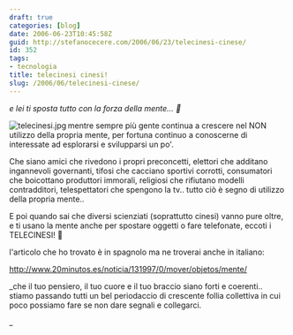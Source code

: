 ```yaml
---
draft: true
categories: [blog]
date: 2006-06-23T10:45:58Z
guid: http://stefanocecere.com/2006/06/23/telecinesi-cinese/
id: 352
tags:
- tecnologia
title: telecinesi cinesi!
slug: /2006/06/telecinesi-cinese/
---
```


_e lei ti sposta tutto con la forza della mente… 🙂_

 <img align="left" alt="telecinesi.jpg" id="image351" title="telecinesi.jpg" src="http://stefanocecere.com/wp-content/uploads/sites/3/2006/06/telecinesi.jpg" />mentre sempre più gente continua a crescere nel NON utilizzo della propria mente, per fortuna continuo a conoscerne di interessate ad esplorarsi e svilupparsi un po'.

Che siano amici che rivedono i propri preconcetti, elettori che additano ingannevoli governanti, tifosi che cacciano sportivi corrotti, consumatori che boicottano produttori immorali, religiosi che rifiutano modelli contradditori, telespettatori che spengono la tv.. tutto ciò è segno di utilizzo della propria mente..

E poi quando sai che diversi scienziati (soprattutto cinesi) vanno pure oltre, e ti usano la mente anche per spostare oggetti o fare telefonate, eccoti i TELECINESI! 🙂

l'articolo che ho trovato è in spagnolo ma ne troverai anche in italiano:

<a target="_blank" href="http://www.20minutos.es/noticia/131997/0/mover/objetos/mente/">http://www.20minutos.es/noticia/131997/0/mover/objetos/mente/</a>

_che il tuo pensiero, il tuo cuore e il tuo braccio siano forti e coerenti.. stiamo passando tutti un bel periodaccio di crescente follia collettiva in cui poco possiamo fare se non dare segnali e collegarci.
  
_